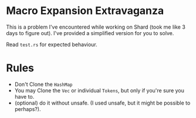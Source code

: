 # Macro Expansion Extravaganza
This is a problem I've encountered while working on Shard (took me like 3 days to figure out).
I've provided a simplified version for you to solve.

Read `test.rs` for expected behaviour.

# Rules
- Don't Clone the `HashMap`
- You may Clone the `Vec` or individual `Tokens`, but only if you're sure you have to.
- (optional) do it without unsafe. (I used unsafe, but it might be possible to perhaps?).
